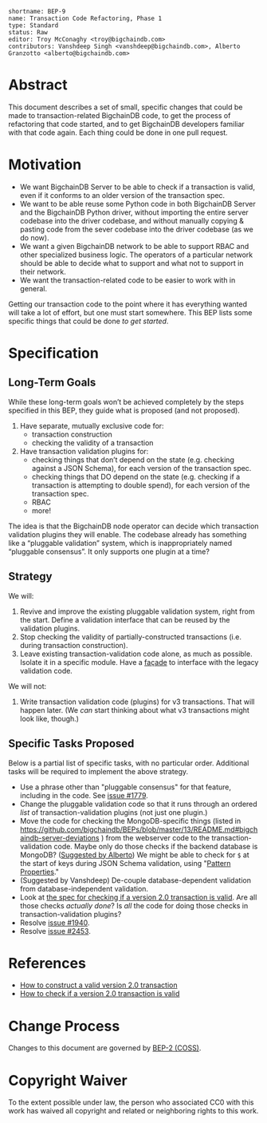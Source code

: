 ```
shortname: BEP-9
name: Transaction Code Refactoring, Phase 1
type: Standard
status: Raw
editor: Troy McConaghy <troy@bigchaindb.com>
contributors: Vanshdeep Singh <vanshdeep@bigchaindb.com>, Alberto Granzotto <alberto@bigchaindb.com>
```

# Abstract

This document describes a set of small, specific changes that could be made to transaction-related BigchainDB code, to get the process of refactoring that code started, and to get BigchainDB developers familiar with that code again. Each thing could be done in one pull request.

# Motivation

- We want BigchainDB Server to be able to check if a transaction is valid, even if it conforms to an older version of the transaction spec.
- We want to be able reuse some Python code in both BigchainDB Server and the BigchainDB Python driver, without importing the entire server codebase into the driver codebase, and without manually copying & pasting code from the sever codebase into the driver codebase (as we do now).
- We want a given BigchainDB network to be able to support RBAC and other specialized business logic. The operators of a particular network should be able to decide what to support and what not to support in their network.
- We want the transaction-related code to be easier to work with in general.

Getting our transaction code to the point where it has everything wanted will take a lot of effort, but one must start somewhere. This BEP lists some specific things that could be done _to get started_.

# Specification

## Long-Term Goals

While these long-term goals won’t be achieved completely by the steps specified in this BEP, they guide what is proposed (and not proposed).

1. Have separate, mutually exclusive code for:
   - transaction construction
   - checking the validity of a transaction
1. Have transaction validation plugins for:
   - checking things that don’t depend on the state (e.g. checking against a JSON Schema), for each version of the transaction spec.
   - checking things that DO depend on the state (e.g. checking if a transaction is attempting to double spend), for each version of the transaction spec.
   - RBAC
   - more!

The idea is that the BigchainDB node operator can decide which transaction validation plugins they will enable. The codebase already has something like a “pluggable validation” system, which is inappropriately named “pluggable consensus”. It only supports one plugin at a time?

## Strategy

We will:

1. Revive and improve the existing pluggable validation system, right from the start. Define a validation interface that can be reused by the validation plugins.
1. Stop checking the validity of partially-constructed transactions (i.e. during transaction construction).
1. Leave existing transaction-validation code alone, as much as possible. Isolate it in a specific module. Have a [façade](https://en.wikipedia.org/wiki/Facade_pattern) to interface with the legacy validation code.

We will not:

1. Write transaction validation code (plugins) for v3 transactions. That will happen later. (We _can_ start thinking about what v3 transactions might look like, though.)

## Specific Tasks Proposed

Below is a partial list of specific tasks, with no particular order. Additional tasks will be required to implement the above strategy.

- Use a phrase other than "pluggable consensus" for that feature, including in the code. See [issue #1779](https://github.com/bigchaindb/bigchaindb/issues/1779).
- Change the pluggable validation code so that it runs through an ordered _list_ of transaction-validation plugins (not just one plugin.)
- Move the code for checking the MongoDB-specific things (listed in https://github.com/bigchaindb/BEPs/blob/master/13/README.md#bigchaindb-server-deviations ) from the webserver code to the transaction-validation code. Maybe only do those checks if the backend database is MongoDB? ([Suggested by Alberto](https://github.com/bigchaindb/bigchaindb/issues/2317#issuecomment-393228308)) We might be able to check for `$` at the start of keys during JSON Schema validation, using "[Pattern Properties](https://spacetelescope.github.io/understanding-json-schema/reference/object.html?highlight=patternproperties#pattern-properties)."
- (Suggested by Vanshdeep) De-couple database-dependent validation from database-independent validation.
- Look at [the spec for checking if a version 2.0 transaction is valid](https://github.com/bigchaindb/BEPs/blob/master/13/README.md#transaction-validation). Are all those checks _actually done_? Is _all_ the code for doing those checks in transaction-validation plugins?
- Resolve [issue #1940](https://github.com/bigchaindb/bigchaindb/issues/1940).
- Resolve [issue #2453](https://github.com/bigchaindb/bigchaindb/issues/2453).

# References

- [How to construct a valid version 2.0 transaction](https://github.com/bigchaindb/BEPs/blob/master/13/README.md#how-to-construct-a-transaction)
- [How to check if a version 2.0 transaction is valid](https://github.com/bigchaindb/BEPs/blob/master/13/README.md#transaction-validation)

# Change Process

Changes to this document are governed by [BEP-2 (COSS)](../2/README.md).

# Copyright Waiver

To the extent possible under law, the person who associated CC0 with this work has waived all copyright and related or neighboring rights to this work.